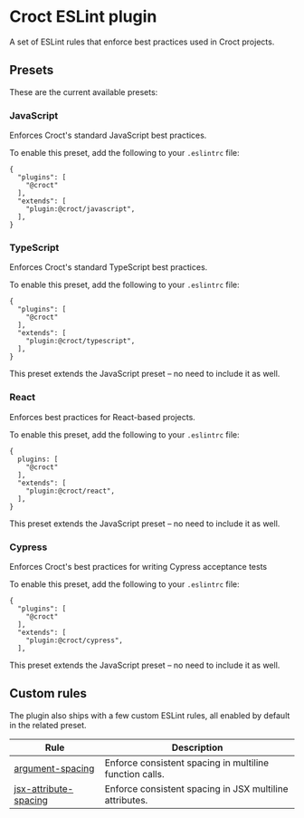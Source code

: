 # Croct ESLint plugin

A set of ESLint rules that enforce best practices used in Croct projects.

## Presets

These are the current available presets:

### JavaScript

Enforces Croct's standard JavaScript best practices.

To enable this preset, add the following to your `.eslintrc` file:

```jsonc
{
  "plugins": [
    "@croct"
  ],
  "extends": [
    "plugin:@croct/javascript",
  ],
}
```

### TypeScript

Enforces Croct's standard TypeScript best practices.

To enable this preset, add the following to your `.eslintrc` file:

```jsonc
{
  "plugins": [
    "@croct"
  ],
  "extends": [
    "plugin:@croct/typescript",
  ],
}
```

This preset extends the JavaScript preset – no need to include it as well.

### React

Enforces best practices for React-based projects.

To enable this preset, add the following to your `.eslintrc` file:

```jsonc
{
  plugins: [
    "@croct"
  ],
  "extends": [
    "plugin:@croct/react",
  ],
}
```

This preset extends the JavaScript preset – no need to include it as well.

### Cypress

Enforces Croct's best practices for writing Cypress acceptance tests

To enable this preset, add the following to your `.eslintrc` file:

```jsonc
{
  "plugins": [
    "@croct"
  ],
  "extends": [
    "plugin:@croct/cypress",
  ],
```

This preset extends the JavaScript preset – no need to include it as well.

## Custom rules

The plugin also ships with a few custom ESLint rules, all enabled by default in the related preset.

| Rule                                                    | Description                                             |
|---------------------------------------------------------|---------------------------------------------------------|
| [argument-spacing](rules/argument-spacing.md)           | Enforce consistent spacing in multiline function calls. |
| [jsx-attribute-spacing](rules/jsx-attribute-spacing.md) | Enforce consistent spacing in JSX multiline attributes. |

